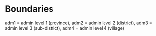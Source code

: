 # Boundaries

adm1 = admin level 1 (province), 
adm2 = admin level 2 (district), 
adm3 = admin level 3 (sub-district), 
adm4 = admin level 4 (village)
